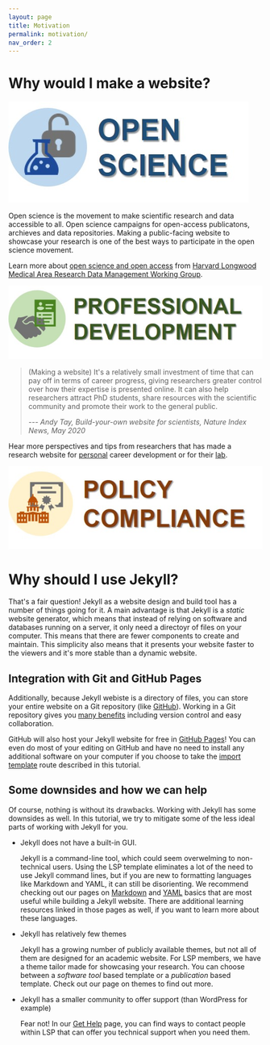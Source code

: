 ```yaml
---
layout: page
title: Motivation
permalink: motivation/
nav_order: 2
---
```


# Why would I make a website?

![open science](./images/open-science-logo-2.jpg)

Open science is the movement to make scientific research and data accessible to all. Open science campaigns for open-access publicatons, archieves and data repositories. Making a public-facing website to showcase your research is one of the best ways to participate in the open science movement. 

Learn more about [open science and open access](https://datamanagement.hms.harvard.edu/access/open-access) from [Harvard Longwood Medical Area Research Data Management Working Group](https://datamanagement.hms.harvard.edu/).

![professional development](./images/pro-dev-logo-2.jpg)

> (Making a website) It's a relatively small investment of time that can pay off in terms of career progress, giving researchers greater control over how their expertise is presented online. It can also help researchers attract PhD students, share resources with the scientific community and promote their work to the general public.
> 
> _--- Andy Tay, Build-your-own website for scientists, Nature Index News, May 2020_

Hear more perspectives and tips from researchers that has made a research website for [personal](https://www.natureindex.com/news-blog/build-your-own-academic-website-for-scientists-researchers-phd) career development or for their [lab](https://www-nature-com.ezp-prod1.hul.harvard.edu/articles/d41586-020-01298-5). 

![policy compliance](./images/policy-compliance-logo-2.jpg)

# Why should I use Jekyll?

That's a fair question! Jekyll as a website design and build tool has a number of things going for it. A main advantage is that Jekyll is a _static_ website generator, which means that instead of relying on software and databases running on a server, it only need a directoyr of files on your computer. This means that there are fewer components to create and maintain. This simplicity also means that it presents your website faster to the viewers and it's more stable than a dynamic website. 

## Integration with Git and GitHub Pages

Additionally, because Jekyll webiste is a directory of files, you can store your entire website on a Git repository (like [GitHub](https://github.com)). Working in a Git repository gives you [many benefits](https://www.atlassian.com/git/tutorials/why-git) including version control and easy collaboration. 

GitHub will also host your Jekyll website for free in [GitHub Pages](https://pages.github.com/)! You can even do most of your editing on GitHub and have no need to install any additional software on your computer if you choose to take the [import template](./import-template) route described in this tutorial. 

## Some downsides and how we can help

Of course, nothing is without its drawbacks. Working with Jekyll has some downsides as well. In this tutorial, we try to mitigate some of the less ideal parts of working with Jekyll for you. 

- Jekyll does not have a built-in GUI.
  
  Jekyll is a command-line tool, which could seem overwelming to non-technical users. Using the LSP template eliminates a lot of the need to use Jekyll command lines, but if you are new to formatting languages like Markdown and YAML, it can still be disorienting. We recommend checking out our pages on [Markdown](./markdown-basic) and [YAML](./yaml) basics that are most useful while building a Jekyll website. There are additional learning resources linked in those pages as well, if you want to learn more about these languages.
  
- Jekyll has relatively few themes

  Jekyll has a growing number of publicly available themes, but not all of them are designed for an academic website. For LSP members, we have a theme tailor made for showcasing your research. You can choose between a _software tool_ based template or a _publication_ based template. Check out our page on themes to find out more.

- Jekyll has a smaller community to offer support (than WordPress for example)

  Fear not! In our [Get Help](./help) page, you can find ways to contact people within LSP that can offer you technical support when you need them. 

